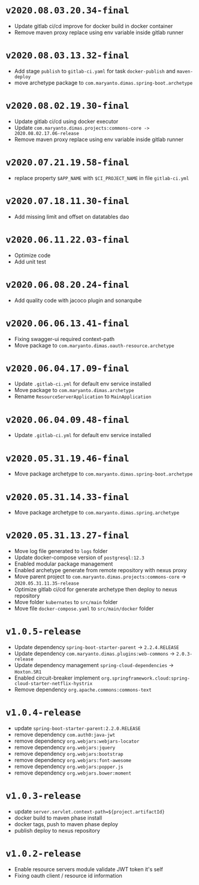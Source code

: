 # `v2020.08.03.20.34-final`

- Update gitlab ci/cd improve for docker build in docker container
- Remove maven proxy replace using env variable inside gitlab runner

# `v2020.08.03.13.32-final`

- Add stage `publish` to `gitlab-ci.yaml` for task `docker-publish` and `maven-deploy`
- move archetype package to `com.maryanto.dimas.spring-boot.archetype`

# `v2020.08.02.19.30-final`

- Update gitlab ci/cd using docker executor
- Update `com.maryanto.dimas.projects:commons-core -> 2020.08.02.17.06-release`
- Remove maven proxy replace using env variable inside gitlab runner

# `v2020.07.21.19.58-final`

- replace property `$APP_NAME` with `$CI_PROJECT_NAME` in file `gitlab-ci.yml`


# `v2020.07.18.11.30-final`

- Add missing limit and offset on datatables dao

# `v2020.06.11.22.03-final`

- Optimize code
- Add unit test

# `v2020.06.08.20.24-final`

- Add quality code with jacoco plugin and sonarqube

# `v2020.06.06.13.41-final`

- Fixing swagger-ui required context-path
- Move package to `com.maryanto.dimas.oauth-resource.archetype`

# `v2020.06.04.17.09-final`

- Update `.gitlab-ci.yml` for default env service installed
- Move package to `com.maryanto.dimas.archetype`
- Rename `ResourceServerApplication` to `MainApplication`

# `v2020.06.04.09.48-final`

- Update `.gitlab-ci.yml` for default env service installed

# `v2020.05.31.19.46-final`

- Move package archetype to `com.maryanto.dimas.spring-boot.archetype`

# `v2020.05.31.14.33-final`

- Move package archetype to `com.maryanto.dimas.spring.archetype`

# `v2020.05.31.13.27-final` 

- Move log file generated to `logs` folder
- Update docker-compose version of `postgresql:12.3`
- Enabled modular package management
- Enabled archetype generate from remote repository with nexus proxy
- Move parent project to `com.maryanto.dimas.projects:commons-core` -> `2020.05.31.11.35-release`
- Optimize gitlab ci/cd for generate archetype then deploy to nexus repository
- Move folder `kubernates` to `src/main` folder
- Move file `docker-compose.yaml` to `src/main/docker` folder

# `v1.0.5-release`

- Update dependency `spring-boot-starter-parent` -> `2.2.4.RELEASE`
- Update dependency `com.maryanto.dimas.plugins:web-commons` -> `2.0.3-release`
- Update dependency management `spring-cloud-dependencies` -> `Hoxton.SR1`
- Enabled circuit-breaker implement `org.springframework.cloud:spring-cloud-starter-netflix-hystrix`
- Remove dependency `org.apache.commons:commons-text`

# `v1.0.4-release`

- update `spring-boot-starter-parent:2.2.0.RELEASE`
- remove dependency `com.auth0:java-jwt`
- remove dependency `org.webjars:webjars-locator`
- remove dependency `org.webjars:jquery`
- remove dependency `org.webjars:bootstrap`
- remove dependency `org.webjars:font-awesome`
- remove dependency `org.webjars:popper.js`
- remove dependency `org.webjars.bower:moment`

# `v1.0.3-release`

- update `server.servlet.context-path=${project.artifactId}`
- docker build to maven phase install
- docker tags, push to maven phase deploy
- publish deploy to nexus repository

# `v1.0.2-release`

- Enable resource servers module validate JWT token it's self
- Fixing oauth client / resource id information

